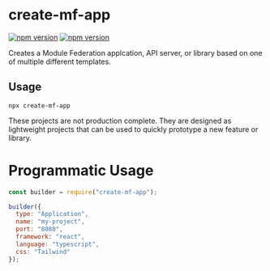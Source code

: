 # create-mf-app
[![npm version](https://badge.fury.io/js/create-mf-app.svg)](https://badge.fury.io/js/create-mf-app) [![npm version](https://img.shields.io/npm/dm/create-mf-app.svg)](https://badge.fury.io/js/create-mf-app)

Creates a Module Federation applcation, API server, or library based on one of multiple different templates.


## Usage
```
npx create-mf-app
```

These projects are not production complete. They are designed as lightweight projects that can be used to quickly prototype a new feature or library.

# Programmatic Usage

```js
const builder = require("create-mf-app");

builder({
  type: "Application",
  name: "my-project",
  port: "8080",
  framework: "react",
  language: "typescript",
  css: "Tailwind"
});
```
